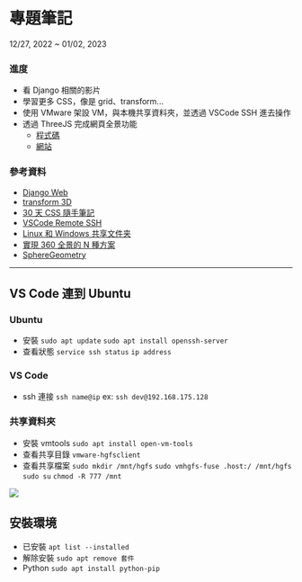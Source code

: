 # 專題筆記
12/27, 2022 ~ 01/02, 2023

### 進度
- 看 Django 相關的影片
- 學習更多 CSS，像是 grid、transform...
- 使用 VMware 架設 VM，與本機共享資料夾，並透過 VSCode SSH 進去操作
- 透過 ThreeJS 完成網頁全景功能
  - [程式碼](https://github.com/wei06097/ThreeJS)
  - [網站](https://wei06097.github.io/ThreeJs/)

### 參考資料
- [Django Web](https://youtu.be/onDgK-bTvjM)
- [transform 3D](https://eyesofkids.gitbooks.io/css3/content/contents/transform3d.html)
- [30 天 CSS 隨手筆記](https://ithelp.ithome.com.tw/users/20103812/ironman/1213)
- [VSCode Remote SSH](https://youtube.com/watch?v=w8KJHY3Rplc&feature=shares)
- [Linux 和 Windows 共享文件夹](https://blog.csdn.net/qq_43516928/article/details/119430588)
- [實現 360 全景的 N 種方案](https://developer.aliyun.com/article/783218)
- [SphereGeometry](https://threejs.org/docs/#api/en/geometries/SphereGeometry)

---

VS Code 連到 Ubuntu 
---
### Ubuntu
- 安裝
`sudo apt update`
`sudo apt install openssh-server`
- 查看狀態
`service ssh status`
`ip address`

### VS Code
- ssh 連接
`ssh name@ip` ex: `ssh dev@192.168.175.128`

### 共享資料夾
- 安裝 vmtools
`sudo apt install open-vm-tools`
- 查看共享目錄
`vmware-hgfsclient`
- 查看共享檔案
`sudo mkdir /mnt/hgfs`
`sudo vmhgfs-fuse .host:/ /mnt/hgfs`
`sudo su`
`chmod -R 777 /mnt`

![](https://i.imgur.com/W2aJMu4.png)

安裝環境
---
- 已安裝
`apt list --installed`
- 解除安裝
`sudo apt remove 套件`
- Python
`sudo apt install python-pip`